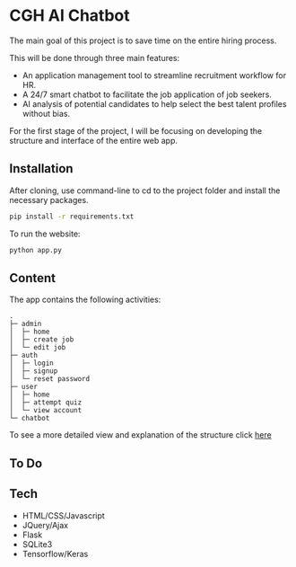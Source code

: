 # CGH AI Chatbot

The main goal of this project is to save time on the entire hiring process.

This will be done through three main features:
- An application management tool to streamline recruitment workflow for HR.
- A 24/7 smart chatbot to facilitate the job application of job seekers.
- AI analysis of potential candidates to help select the best talent profiles without bias.

For the first stage of the project, I will be focusing on developing the structure and interface of the entire web app.


## Installation

After cloning, use command-line to cd to the project folder and install the necessary packages.

```bash
pip install -r requirements.txt
```
To run the website:
```python
python app.py
```

## Content

The app contains the following activities:
```
.
├─ admin
│  ├─ home
│  ├─ create job
│  └─ edit job
├─ auth
│  ├─ login
│  ├─ signup
│  └─ reset password
├─ user
│  ├─ home
│  ├─ attempt quiz
│  └─ view account
└─ chatbot
```
To see a more detailed view and explanation of the structure click [here](https://pastebin.com/a8PXfVzp)

## To Do


## Tech

- HTML/CSS/Javascript
- JQuery/Ajax
- Flask
- SQLite3
- Tensorflow/Keras